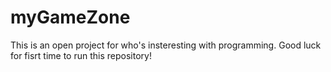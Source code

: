 myGameZone
==========

This is an open project for who's insteresting with programming.  Good luck for fisrt time to run this repository!
